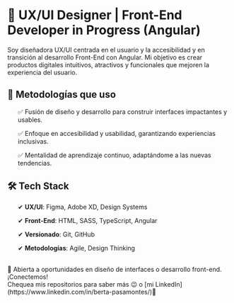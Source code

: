 <h1>🚀 UX/UI Designer | Front-End Developer in Progress (Angular)</h1>
Soy diseñadora UX/UI centrada en el usuario y la accesibilidad y en transición al desarrollo Front-End con Angular. Mi objetivo es crear productos digitales intuitivos, atractivos y funcionales que mejoren la experiencia del usuario.

<h2>🔹 Metodologías que uso</h2>

  <ul>✅ Fusión de diseño y desarrollo para construir interfaces impactantes y usables.</ul>
  <ul>✅ Enfoque en accesibilidad y usabilidad, garantizando experiencias inclusivas.</ul>
  <ul>✅ Mentalidad de aprendizaje continuo, adaptándome a las nuevas tendencias.</ul>

<h2>🛠 Tech Stack</h2>
<ul>✔ <b>UX/UI</b>: Figma, Adobe XD, Design Systems</ul>
<ul>✔ <b>Front-End</b>: HTML, SASS, TypeScript, Angular</ul>
<ul>✔ <b>Versionado</b>: Git, GitHub</ul>
<ul>✔ <b>Metodologías</b>: Agile, Design Thinking</ul><br />
📩 Abierta a oportunidades en diseño de interfaces o desarrollo front-end. ¡Conectemos!<br/>
Chequea mis repositorios para saber más 😉 o [mi LinkedIn](https://www.linkedin.com/in/berta-pasamontes/)👀
<!--
**bertapasamontes/bertapasamontes** is a ✨ _special_ ✨ repository because its `README.md` (this file) appears on your GitHub profile.

Here are some ideas to get you started:

- 🔭 I’m currently working on ...
- 🌱 I’m currently learning ...
- 👯 I’m looking to collaborate on ...
- 🤔 I’m looking for help with ...
- 💬 Ask me about ...
- 📫 How to reach me: ...
- 😄 Pronouns: ...
- ⚡ Fun fact: ...
-->
